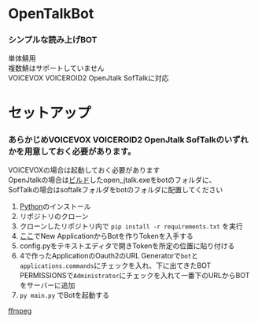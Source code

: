 # OpenTalkBot
### シンプルな読み上げBOT  
単体鯖用  
複数鯖はサポートしていません  
VOICEVOX VOICEROID2 OpenJtalk SofTalkに対応    


# セットアップ
### あらかじめVOICEVOX VOICEROID2 OpenJtalk SofTalkのいずれかを用意しておく必要があります。
VOICEVOXの場合は起動しておく必要があります  
OpenJtalkの場合は[ビルド](https://qiita.com/spiderx_jp/items/c2800e79ee916dc1d9a3)したopen_jtalk.exeをbotのフォルダに、  
SofTalkの場合はsoftalkフォルダをbotのフォルダに配置してください
1. [Python](https://www.python.org/downloads/)のインストール
2. リポジトリのクローン
3. クローンしたリポジトリ内で ```pip install -r requirements.txt``` を実行
4. [ここ](https://discord.com/developers/applications)でNew ApplicationからBotを作りTokenを入手する
5. config.pyをテキストエディタで開きTokenを所定の位置に貼り付ける
6. 4で作ったApplicationのOauth2のURL Generatorで`bot`と`applications.commands`にチェックを入れ、下に出てきたBOT PERMISSIONSで`Administrator`にチェックを入れて一番下のURLからBOTをサーバーに追加
7. ```py main.py``` でBotを起動する

[ffmpeg](https://ffmpeg.org/)